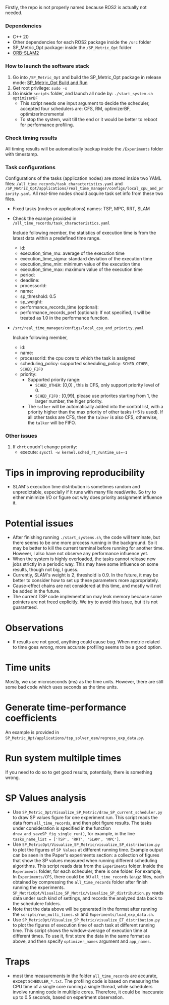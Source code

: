 Firstly, the repo is not properly named because ROS2 is actually not needed.

### Dependencies
- C++ 20
- Other dependencies for each ROS2 package inside the `/src` folder
- SP_Metric_Opt package: inside the `/SP_Metric_Opt` folder
- [ORB-SLAM2](https://github.com/zephyr06/ORB_SLAM2)

### How to launch the software stack
1. Go into `/SP_Metric_Opt` and build the SP_Metric_Opt package in release mode: [SP_Metric_Opt Build and Run](https://github.com/zephyr06/ROS2-SP-APPs/tree/main/SP_Metric_Opt#build-and-run)
1. Get root privilege: `sudo -s`
1. Go inside `scripts` folder, and launch all node by: `./start_system.sh optimizerBF`
    - This script needs one input argument to decide the scheduler, accepted four schedulers are: CFS, RM, optimizerBF, optimizerIncremental
    - To stop the system, wait till the end or it would be better to reboot for performance profiling.

### Check timing results
All timing results will be automatically backup inside the `/Experiments` folder with timestamp.

### Task configurations
Configurations of the tasks (application nodes) are stored inside two YAML files: `/all_time_records/task_characteristics.yaml` and `/SP_Metric_Opt/applications/real_time_manager/configs/local_cpu_and_priority.yaml`. All real-time nodes should acquire task set info from these two files. 

- Fixed tasks (nodes or applications) names: TSP, MPC, RRT, SLAM
- Check the exampe provided in `/all_time_records/task_characteristics.yaml`

    Include following member, the statistics of execution time is from the latest data within a predefined time range.
    - id:
    - execution_time_mu: average of the execution time
    - execution_time_sigma: standard deviation of the execution time
    - execution_time_min: minimum value of the execution time
    - execution_time_max: maximum value of the execution time
    - period:
    - deadline:
    - processorId:
    - name:
    - sp_threshold: 0.5
    - sp_weight: 
    - performance_records_time (optional): 
    - performance_records_perf (optional): If not specified, it will be treated as 1.0 in the performance function.

- `/src/real_time_manager/configs/local_cpu_and_priority.yaml`

    Include following member, 
    - id:
    - name:
    - processorId: the cpu core to which the task is assigned
    - scheduling_policy: supported scheduling_policy: `SCHED_OTHER`, `SCHED_FIFO`
    - priority: 
        - Supported priority range:
            - `SCHED_OTHER`: [0,0] , this is CFS, only support priority level of 0.
            - `SCHED_FIFO` : [0,99], please use priorites starting from 1, the larger number, the higer priority.
        - The `talker` will be automatically added into the control list, with a priority higher than the max priority of other tasks (+5 is used). If all other tasks are CFS, then the `talker` is also CFS, otherwise, the `talker` will be FIFO.

### Other issues

1. If `chrt` coudn't change priority:
    - execute: `sysctl -w kernel.sched_rt_runtime_us=-1`

# Tips in improving reproducibility
- SLAM's execution time distribution is sometimes random and unpredictable, especially if it runs with many file read/write. So try to either minimize I/O or figure out why does priority assignment influence it.

# Potential issues
- After finishing running `./start_systems.sh`, the code will terminate, but there seems to be one more process running in the background. So it may be better to kill the current terminal before running for another time. However, I also have not observe any performance influence yet.
- When the system is highly overloaded, the tasks cannot release new jobs strictly in a periodic way. This may have some influence on some results, though not big, I guess.
- Currently, SLAM's weight is 2, threshold is 0.9. In the future, it may be better to consider how to set up these parameters more appropriately.
- Cause-effect chains are not considered at this time, and mostly will not be added in the future.
- The current TSP code implementation may leak memory because some pointers are not freed explicitly. We try to avoid this issue, but it is not guaranteed.

# Observations
- If results are not good, anything could cause bug. When metric related to time goes wrong, more accurate profiling seems to be a good option.

# Time units
Mostly, we use microseconds (ms) as the time units. However, there are still some bad code which uses seconds as the time units.

# Generate time-performance coefficients
An example is provided in `SP_Metric_Opt/applications/tsp_solver_osm/regress_exp_data.py`.

# Run system multilple times
If you need to do so to get good results, potentially, there is something wrong. 

# SP Values analysis
- Use `SP_Metric_Opt/Visualize_SP_Metric/draw_SP_current_scheduler.py` to draw SP values figure for one experiment run. This script reads the data from `all_time_records`, and then plot figure results. The tasks under consideration is specified in the function `draw_and_saveSP_fig_single_run()`, for example, in the line `tasks_name_list = ['TSP', 'RRT', 'SLAM', 'MPC']`.
- Use `SP_MetricOpt/Visualize_SP_Metric/visualize_SP_distribution.py` to plot the figures of `SP Values` at different running time. Example output can be seen in the Paper's experiments section: a collection of figures that show the SP values measured when running different scheduling algorithms. This script reads data from the `Experiments` folder. Inside the `Experiments` folder, for each scheduler, there is one folder. For example, In `Experiments/CFS`, there could be 50 `all_time_records` tar.gz files, each obtained by compressing the `all_time_records` folder after finish running the experiments. `SP_MetricOpt/Visualize_SP_Metric/visualize_SP_distribution.py` reads data under such kind of settings, and records the analyzed data back to the schedulere folders.
- Note that the data above will be generated in the format after running the `scripts/run_multi_times.sh` and `Experiments/load_exp_data.sh`. 
- Use `SP_MetricOpt/Visualize_SP_Metric/visualize_ET_distribution.py` to plot the figures of execution time of each task at different running time. This script shows the window-average of execution time at different times. To use it, first store the data in the same format as above, and then specify `optimizer_names` argument and `app_names`.

# Traps
- most time measurements in the folder `all_time_records` are accurate, except `SCHEDULER_*.txt`. The profiling code is based on measuring the CPU time of a single core running a single thread, while schedulers involve running code in multilple cores. Therefore, it could be inaccurate up to 0.5 seconds, based on experiment observation.
